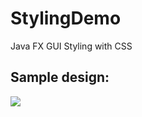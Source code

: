 # StylingDemo

Java FX GUI Styling with CSS

## Sample design:
![](https://github.com/melvincabatuan/StylingDemo/blob/master/Capture1.PNG)
